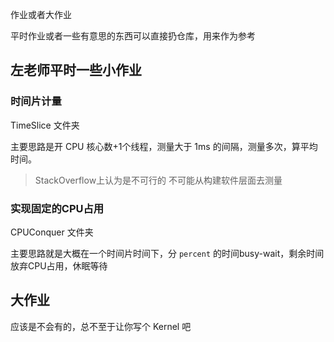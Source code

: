 作业或者大作业

平时作业或者一些有意思的东西可以直接扔仓库，用来作为参考

## 左老师平时一些小作业

### 时间片计量

TimeSlice 文件夹

主要思路是开 CPU 核心数+1个线程，测量大于 1ms 的间隔，测量多次，算平均时间。

> StackOverflow上认为是不可行的 不可能从构建软件层面去测量
### 实现固定的CPU占用

CPUConquer 文件夹

主要思路就是大概在一个时间片时间下，分 `percent` 的时间busy-wait，剩余时间放弃CPU占用，休眠等待

## 大作业

应该是不会有的，总不至于让你写个 Kernel 吧

